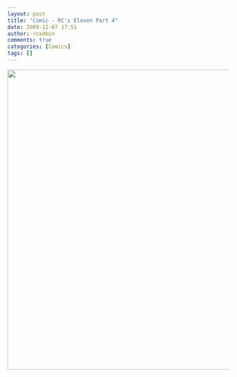 ```yaml
---
layout: post
title: "Comic - RC's Eleven Part 4"
date: 2009-12-07 17:51
author: rcadmin
comments: true
categories: [Comics]
tags: []
---
```

<a href="http://bitsmack.com/comics/2009/12/07/comic-rcs-eleven-part-4/"><img src="http://dl.bitsmack.com/uploads/2009/12/20091207.jpg" alt="" title="Now, where I have placed my thieving pants?" width="680" height="680" class="alignnone size-full wp-image-1830" /></a>
